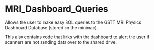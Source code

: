 # MRI_Dashboard_Queries
Allows the user to make easy SQL queries to the GSTT MRI Physics Dashboard Database (stored on the minimac).

This also contains code that links with the dashboard to alert the user if scanners are not sending data over to the shared drive.
